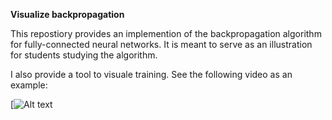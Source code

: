 **Visualize backpropagation**

This repostiory provides an implemention of the backpropagation algorithm for fully-connected
neural networks. It is meant to serve as an illustration for students studying the algorithm.

I also provide a tool to visuale training. See the following video as an example:

[![Alt text](https://youtu.be/UV7JLGZHt80)
